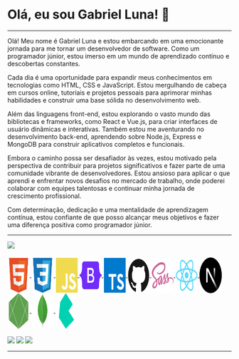 # Olá, eu sou Gabriel Luna! 👋

---

Olá! Meu nome é Gabriel Luna e estou embarcando em uma emocionante jornada para me tornar um desenvolvedor de software. Como um programador júnior, estou imerso em um mundo de aprendizado contínuo e descobertas constantes.

Cada dia é uma oportunidade para expandir meus conhecimentos em tecnologias como HTML, CSS e JavaScript. Estou mergulhando de cabeça em cursos online, tutoriais e projetos pessoais para aprimorar minhas habilidades e construir uma base sólida no desenvolvimento web.

Além das linguagens front-end, estou explorando o vasto mundo das bibliotecas e frameworks, como React e Vue.js, para criar interfaces de usuário dinâmicas e interativas. Também estou me aventurando no desenvolvimento back-end, aprendendo sobre Node.js, Express e MongoDB para construir aplicativos completos e funcionais.

Embora o caminho possa ser desafiador às vezes, estou motivado pela perspectiva de contribuir para projetos significativos e fazer parte de uma comunidade vibrante de desenvolvedores. Estou ansioso para aplicar o que aprendi e enfrentar novos desafios no mercado de trabalho, onde poderei colaborar com equipes talentosas e continuar minha jornada de crescimento profissional.

Com determinação, dedicação e uma mentalidade de aprendizagem contínua, estou confiante de que posso alcançar meus objetivos e fazer uma diferença positiva como programador júnior.

 ---

<div align="left">
  <a href="https://github.com/GabrielLuna1">
  <img height="180em" src="https://github-readme-stats.vercel.app/api/top-langs/?username=GabrielLuna1&layout=compact&langs_count=7&theme=dark"/>
</div>

<div style="display: inline_block"><br>
  <img align="center" alt="GL-HTML" height="80" width="50" src="https://raw.githubusercontent.com/devicons/devicon/master/icons/html5/html5-original.svg">
  <img align="center" alt="GL-CSS" height="80" width="50" src="https://raw.githubusercontent.com/devicons/devicon/master/icons/css3/css3-original.svg">
  <img align="center" alt="GL-Js" height="80" width="50" src="https://raw.githubusercontent.com/devicons/devicon/master/icons/javascript/javascript-plain.svg">
  <img align="center" alt="Bootstrap" height="80" width="50" src="https://raw.githubusercontent.com/devicons/devicon/master/icons/bootstrap/bootstrap-plain.svg">
  <img align="center" alt="TypeScript" height="80" width="50" src="https://raw.githubusercontent.com/devicons/devicon/master/icons/typescript/typescript-plain.svg">
  <img align="center" alt="GitHub" height="80" width="50" src="https://raw.githubusercontent.com/devicons/devicon/master/icons/github/github-original.svg">
  <img align="center" alt="Sass" height="80" width="50" src="https://raw.githubusercontent.com/devicons/devicon/master/icons/sass/sass-original.svg">
  <img align="center" alt="React" height="80" width="50" src="https://raw.githubusercontent.com/devicons/devicon/master/icons/react/react-original.svg">
  <img align="center" alt="Next.js" height="80" width="50" src="https://raw.githubusercontent.com/devicons/devicon/master/icons/nextjs/nextjs-original.svg">
  <img align="center" alt="Node.js" height="80" width="50" src="https://raw.githubusercontent.com/devicons/devicon/master/icons/nodejs/nodejs-plain.svg">
  <img align="center" alt="MongoDB" height="80" width="50" src="https://raw.githubusercontent.com/devicons/devicon/master/icons/mongodb/mongodb-original.svg">
  <img align="center" alt="Bulma" height="80" width="50" src="https://raw.githubusercontent.com/devicons/devicon/master/icons/bulma/bulma-plain.svg">
</div><br>

 <div> 
   <a href="https://instagram.com/Biel.Luna" target="_blank"><img src="https://img.shields.io/badge/-Instagram-%23E4405F?style=for-the-badge&logo=instagram&logoColor=white" target="_blank"></a>
  <a href = "mailto:gabriellunajob@gmail.com"><img src="https://img.shields.io/badge/-Gmail-%23333?style=for-the-badge&logo=gmail&logoColor=white" target="_blank"></a>
  <a href="https://www.linkedin.com/in/gabriel-luna-14b00821b/" target="_blank"><img      src="https://img.shields.io/badge/-LinkedIn-%230077B5?style=for-the-badge&logo=linkedin&logoColor=white" target="_blank"></a>
 </div>
 
 ---
  ##
<div> 
  <img src="https://media1.giphy.com/media/v1.Y2lkPTc5MGI3NjExYmxoMzluNnZkNzc0ZHYzYWxqdHhsbG8wZDMxajBhMG1kOWtyYXluYSZlcD12MV9pbnRlcm5hbF9naWZfYnlfaWQmY3Q9Zw/qgQUggAC3Pfv687qPC/giphy.gif" alt="">
</div>
 

  

